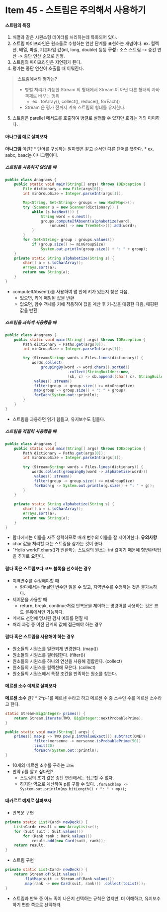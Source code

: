 # Item 45 - 스트림은 주의해서 사용하기


#### 스트림의 특징
1. 배열과 같은 시퀀스형 데이터를 처리하는데 특화되어 있다.
2. 스트림 파이프라인은 원소들로 수행하는 연산 단계를 표현하는 개념이다.
	ex. 컬렉션, 배열, 파일, 기본타입 값(int, long, double) 등등 
	**구성** : 소스 스트림 -> 중간 연산 -> 종단 연산 순으로 진행.
3. 스트림의 파이프라인은 지연평가 된다.
4. 평가는 종단 연산이 호출될 때 이뤄진다.
> **스트림에서의 평가는?**
> * 병렬 처리가 가능한 Stream 의 형태에서 Stream 이 아닌 다른 형태의 자바 객체로 바꾸는 행위
> 	* ex . toArray(), collect(), reduce(), forEach()
> * Stream 은 평가 전까지 계속 스트림의 형태를 유지한다.
5. 스트림은 parellel 메서드를 호출하여 병렬로 실행할 수 있지만 효과는 거의 미미하다.


#### 아나그램 예로 살펴보자
**아나그램** 이란?
	* 단어를 구성하는 알파벳은 같고 순서만 다른 단어를 뜻한다.
	* ex. aabc, baac는 아나그램이다.

##### 스트림을 사용하지 않았을 때
```java
public class Anagrams {
	public static void main(String[] args) throws IOException {
		File dictionary = new File(args[0]);
		int minGroupSize = Integer.parseInt(args[1]);

		Map<String, Set<String>> groups = new HashMap<>(); 
		try (Scanner s = new Scanner(dictionary)) {
			while (s.hasNext()) { 
				String word = s.next();
				groups.computeIfAbsent(alphabetize(word), 
					(unused) -> new TreeSet<>()).add(word);
			} 
		}
		for (Set<String> group : groups.values()) 
			if (group.size() >= minGroupSize)
				System.out.println(group.size() + ": " + group);
	}
	private static String alphabetize(String s) { 
		char[] a = s.toCharArray(); 
		Arrays.sort(a);
		return new String(a);
	} 
}
``` 
* computeIfAbsent()를 사용하여 맵 안에 키가 있는지 찾은 다음,
	* 있으면, 키에 매핑된 값을 반환
	* 없으면, 함수 객체를 키에 적용하여 값을 계산 후 키-값을 매핑한 다음, 매핑된 값을 반환

##### 스트림을 과하게 사용했을 때
```java
public class Anagrams {
	public static void main(String[] args) throws IOException {
		Path dictionary = Paths.get(args[0]);
		int minGroupSize = Integer.parseInt(args[1]);

		try (Stream<String> words = Files.lines(dictionary)) {
			words.collect(
				groupingBy(word -> word.chars().sorted()
							.collect(StringBuilder::new, 
							(sb, c) -> sb.append((char) c), StringBuilder::append).toString()))
			.values().stream()
			.filter(group -> group.size() >= minGroupSize)
			.map(group -> group.size() + ": " + group)
			.forEach(System.out::println); 
		}
	} 
}
``` 
* 스트림을 과용하면 읽기 힘들고, 유지보수도 힘들다.

##### 스트림을 적절히 사용했을 때
```java
public class Anagrams {
	public static void main(String[] args) throws IOException {
		Path dictionary = Paths.get(args[0]);
		int minGroupSize = Integer.parseInt(args[1]);
		
		try (Stream<String> words = Files.lines(dictionary)) {
			words.collect(groupingBy(word -> alphabetize(word)))
			.values().stream()
			.filter(group -> group.size() >= minGroupSize) 
			.forEach(g -> System.out.println(g.size() + ": " + g));
		} 
	}
	
	private static String alphabetize(String s) { 
		char[] a = s.toCharArray(); 
		Arrays.sort(a);
		return new String(a);
	}
}
``` 
* 람다에서는 이름을 자주 생략하므로 매개 변수의 이름을 잘 지어야한다.
**유의사항**
* char 값을 처리할 때는 스트림을 삼가는 것이 좋다.
* "Hello world".chars()가 반환하는 스트림의 원소는 int 값이기 때문에 형변환작업을 추가로 요한다.


#### 람다 혹은 스트림보다 코드 블록을 선호하는 경우
* 지역변수를 수정해야할 때
	* 람다에서는 final인 변수만 읽을 수 있고, 지역변수를 수정하는 것은 불가능하다.
* 제어문을 사용할 때
	* return, break, continue처럼 반복문을 제어하는 명령어를 사용하는 것은 코드 블록에서만 가능하다.
* 메서드 선언에 명시된 검사 예외를 던질 때
* 처리 과정 중 이전 단계의 값에 접근해야 하는 경우

#### 람다 혹은 스트림을 사용해야 하는 경우
* 원소들의 시퀀스를 일관되게 변경한다. (map())
* 원소들의 시퀀스를 필터링한다. (filter())
* 원소들의 시퀀스를 하나의 연산을 사용해 결합한다. (collect)
* 원소들의 시퀀스를 컬렉션에 모은다. (collect)
* 원소들의 시퀀스에서 특정 조건을 만족하는 원소를 찾는다.

#### 메르센 소수 예제로 살펴보자
**메르센 소수** 란?
	* 2^p-1를 메르센 수라고 하고 메르센 수 중 소수인 수를 메르센 소수라고 한다.

```java
static Stream<BigInteger> primes() {
	return Stream.iterate(TWO, BigInteger::nextProbablePrime); 
}

public static void main(String[] args) {
	primes().map(p -> TWO.pow(p.intValueExact()).subtract(ONE))
			.filter(mersenne -> mersenne.isProbablePrime(50))
			.limit(20)
			.forEach(System.out::println);
}
```
* 10개의 메르센 소수를 구하는 코드
* 만약 p를 알고 싶다면?
	* 스트림의 초기 값은 종단 연산에서는 접근할 수 없다.
	* 하지만 역으로 계산하여 p를 구할 수 있다.
	`.forEach(mp -> System.out.println(mp.bitLength() + ": " + mp));`

#### 데카르트 예제로 살펴보자
* 반복문 구현
```java
private static List<Card> newDeck() { 
	List<Card> result = new ArrayList<>(); 
	for (Suit suit : Suit.values())
		for (Rank rank : Rank.values()) 
			result.add(new Card(suit, rank));
	return result; 
}
``` 
* 스트림 구현
```java
private static List<Card> newDeck() { 
	return Stream.of(Suit.values())
		.flatMap(suit -> Stream.of(Rank.values())
		.map(rank -> new Card(suit, rank))) .collect(toList());
}
``` 
* 스트림과 반복 중 어느 족이 나은지 선택하는 규칙은 없지만, 더 이해하고, 유지보수하기 편한 쪽으로 선택해라.

<!-- 
```java

``` 
-->